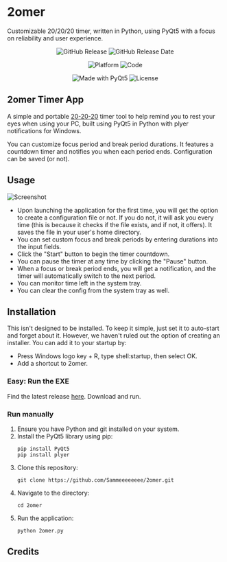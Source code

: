# 2omer
Customizable 20/20/20 timer, written in Python, using PyQt5 with a focus on reliability and user experience.

<p align="center">
  <img src="https://img.shields.io/github/v/release/Sammeeeeeeee/2omer" alt="GitHub Release">  
  <img src="https://img.shields.io/github/release-date/Sammeeeeeeee/2omer" alt="GitHub Release Date">
</p>

<p align="center">
  <img src="https://img.shields.io/badge/Windows-0078D6?style=for-the-badge&logo=windows&logoColor=white" alt="Platform">
  <img src="https://img.shields.io/badge/Python-3776AB?style=for-the-badge&logo=python&logoColor=white" alt="Code">
</p>

<p align="center">
  <img src="https://img.shields.io/badge/Made%20with-PyQt5-orange?style=for-the-badge&logo=python" alt="Made with PyQt5">
  <img src="https://img.shields.io/github/license/Sammeeeeeeee/2omer?style=for-the-badge" alt="License">
</p>

## 2omer Timer App
A simple and portable [20-20-20](https://www.rnib.org.uk/your-eyes/how-to-keep-your-eyes-healthy/eye-safety/#:~:text=Taking%20frequent%20breaks%20from%20the,cause%20you%20to%20need%20spectacles.) timer tool to help remind you to rest your eyes when using your PC, built using PyQt5 in Python with plyer notifications for Windows. 

You can customize focus period and break period durations. It features a countdown timer and notifies you when each period ends. Configuration can be saved (or not).

## Usage
![Screenshot](https://github.com/Sammeeeeeeee/2omer/assets/139072031/f1e1e60c-ac17-4699-8eb8-5cccc8834dcc)
- Upon launching the application for the first time, you will get the option to create a configuration file or not. If you do not, it will ask you every time (this is because it checks if the file exists, and if not, it offers). It saves the file in your user's home directory. 
- You can set custom focus and break periods by entering durations into the input fields.
- Click the "Start" button to begin the timer countdown.
- You can pause the timer at any time by clicking the "Pause" button.
- When a focus or break period ends, you will get a notification, and the timer will automatically switch to the next period.
- You can monitor time left in the system tray.
- You can clear the config from the system tray as well. 

## Installation
This isn't designed to be installed. To keep it simple, just set it to auto-start and forget about it. However, we haven't ruled out the option of creating an installer. You can add it to your startup by:
- Press Windows logo key  + R, type shell:startup, then select OK.
- Add a shortcut to 2omer. 

### Easy: Run the EXE
Find the latest release [here](https://github.com/Sammeeeeeeee/2omer/releases "Releases"). Download and run.

### Run manually

1. Ensure you have Python and git installed on your system.
2. Install the PyQt5 library using pip:
   ```
   pip install PyQt5
   pip install plyer
   ```
3. Clone this repository:
   ```
   git clone https://github.com/Sammeeeeeeee/2omer.git
   ```
4. Navigate to the directory:
   ```
   cd 2omer
   ```
5. Run the application:
   ```
   python 2omer.py
   ```

## Credits

<a href="https://www.flaticon.com/free-icons/time-and-date" title="Time Icon" a>
